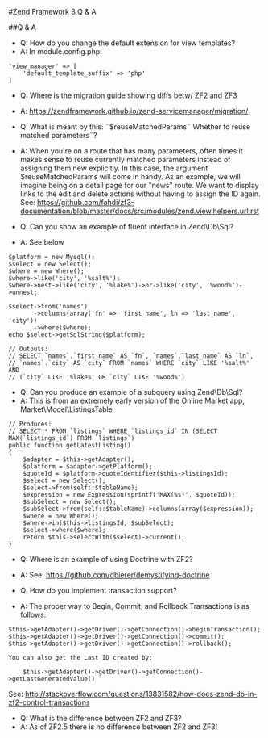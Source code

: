 #Zend Framework 3 Q & A

##Q & A
- Q: How do you change the default extension for view templates?
- A: In module.config.php:
```
'view_manager' => [
    'default_template_suffix' => 'php'
]
```

- Q: Where is the migration guide showing diffs betw/ ZF2 and ZF3
- A: https://zendframework.github.io/zend-servicemanager/migration/

- Q: What is meant by this: ¨$reuseMatchedParams¨	Whether to reuse matched parameters¨?
- A: When you're on a route that has many parameters, often times it makes sense to reuse currently
   matched parameters instead of assigning them new explicitly. In this case, the argument
   $reuseMatchedParams will come in handy.  As an example, we will imagine being on a detail page for
   our "news" route. We want to display links to the èdit and delete actions without having to assign the ID again.
   See: https://github.com/fahdi/zf3-documentation/blob/master/docs/src/modules/zend.view.helpers.url.rst

- Q: Can you show an example of fluent interface in Zend\Db\Sql?
- A: See below
```
$platform = new Mysql();
$select = new Select();
$where = new Where();
$where->like('city', '%salt%');
$where->nest->like('city', '%lake%')->or->like('city', '%wood%')->unnest;

$select->from('names')
       ->columns(array('fn' => 'first_name', ln => 'last_name', 'city'))
       ->where($where);
echo $select->getSqlString($platform);

// Outputs:
// SELECT `names`.`first_name` AS `fn`, `names`.`last_name` AS `ln`,
// `names`.`city` AS `city` FROM `names` WHERE `city` LIKE '%salt%' AND
// (`city` LIKE '%lake%' OR `city` LIKE '%wood%')
```

- Q: Can you produce an example of a subquery using Zend\Db\Sql?
- A: This is from an extremely early version of the Online Market app, Market\Model\ListingsTable
```
// Produces:
// SELECT * FROM `listings` WHERE `listings_id` IN (SELECT MAX(`listings_id`) FROM `listings`)
public function getLatestListing()
{
    $adapter = $this->getAdapter();
    $platform = $adapter->getPlatform();
    $quoteId = $platform->quoteIdentifier($this->listingsId);
    $select = new Select();
    $select->from(self::$tableName);
    $expression = new Expression(sprintf('MAX(%s)', $quoteId));
    $subSelect = new Select();
    $subSelect->from(self::$tableName)->columns(array($expression));
    $where = new Where();
    $where->in($this->listingsId, $subSelect);
    $select->where($where);
    return $this->selectWith($select)->current();
}
```

- Q: Where is an example of using Doctrine with ZF2?
- A: See: https://github.com/dbierer/demystifying-doctrine

- Q: How do you implement transaction support?
- A: The proper way to Begin, Commit, and Rollback Transactions is as follows:
```
$this->getAdapter()->getDriver()->getConnection()->beginTransaction();
$this->getAdapter()->getDriver()->getConnection()->commit();
$this->getAdapter()->getDriver()->getConnection()->rollback();
```
    You can also get the Last ID created by:
```
    $this->getAdapter()->getDriver()->getConnection()->getLastGeneratedValue()
```
   See: http://stackoverflow.com/questions/13831582/how-does-zend-db-in-zf2-control-transactions

- Q: What is the difference between ZF2 and ZF3?
- A: As of ZF2.5 there is no difference between ZF2 and ZF3!
